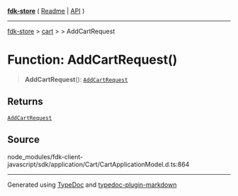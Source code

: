 [**fdk-store**](../../../README.md) ( [Readme](../../../README.md) \| [API](../../../API.md) )

---

[fdk-store](../../../API.md) > [cart](../../README.md) > [<internal>](../README.md) > AddCartRequest

# Function: AddCartRequest()

> **AddCartRequest**(): [`AddCartRequest`](../type-aliases/type-alias.AddCartRequest.md)

## Returns

[`AddCartRequest`](../type-aliases/type-alias.AddCartRequest.md)

## Source

node_modules/fdk-client-javascript/sdk/application/Cart/CartApplicationModel.d.ts:864

---

Generated using [TypeDoc](https://typedoc.org/) and [typedoc-plugin-markdown](https://www.npmjs.com/package/typedoc-plugin-markdown)
